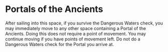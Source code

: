 # Portals of the Ancients
After sailing into this space, if you survive the Dangerous Waters check, you may immediately move to any other space containing a Portal of the Ancients. Doing this does not require a point of movement. You may continue moving if you have points of movement left. Do not do a Dangerous Waters check for the Portal you arrive at.
